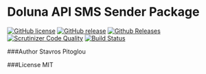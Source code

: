 # Doluna API SMS Sender Package

[![GitHub license](https://img.shields.io/github/license/spitoglou/doluna-sms.svg)]()
[![GitHub release](https://img.shields.io/github/release/spitoglou/doluna-sms.svg)]()
[![Github Releases](https://img.shields.io/github/downloads/spitoglou/doluna-sms/latest/total.svg)]()
[![Scrutinizer Code Quality](https://scrutinizer-ci.com/g/spitoglou/doluna-sms/badges/quality-score.png?b=master)](https://scrutinizer-ci.com/g/spitoglou/doluna-sms/?branch=master)
[![Build Status](https://scrutinizer-ci.com/g/spitoglou/doluna-sms/badges/build.png?b=master)](https://scrutinizer-ci.com/g/spitoglou/doluna-sms/build-status/master)

###Author 
Stavros Pitoglou

###License
MIT
